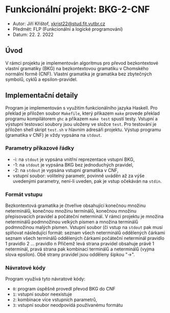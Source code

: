# Funkcionální projekt: BKG-2-CNF
- Autor: Jiří Křištof, xkrist22@stud.fit.vutbr.cz
- Předmět: FLP (Funkcionální a logické programování)
- Datum: 22. 2. 2022

## Úvod
V rámci projektu je implementován algoritmus pro převod bezkontextové vlastní gramatiky (BKG) na bezkontextovou gramatiku v Chomského normální formě (CNF). Vlastní gramatika je gramatika bez zbytečných symbolů, cyklů a epsilon-pravidel. 

## Implementační detaily
Program je implementován s využitím funkcionálního jazyka Haskell. Pro překlad je přiložen soubor `Makefile`, který příkazem `make` provede překlad programu kompilátorem `ghc` a příkazem `make test` spustí testy. Vstupní a výstupní testovací soubory jsou uloženy ve složce `test`. Pro testování je přiložen shell skript `test.sh` v hlavním adresáři projektu. 
Výstup programu (gramatika v CNF) je vždy vypsána na `stdout`. 

### Parametry příkazové řádky
- -i: na `stdout` je vypsána vnitřní reprezentace vstupní BKG,
- -1: na `stdout` je vypsána BKG bez jednoduchých pravidel,
- -2: na `stdout` je vypsána vstupní gramatika v CNF,
- vstupní soubor: volitelný parametr, povinně uváděn až za výše uvedenými parametry, není-li uveden, pak je vstup očekáván na `stdin`. 

### Formát vstupu
Bezkontextová gramatika je čtveřive obsahující konečnou množinu neterminálů, konečnou množinu terminálů, konečnou množinu přepisovacích pravidel a počáteční neterminál. V rámci projektu je množina neterminálů podmnožinou velkých písmen a množina terminálů podmnožinou malých písmen. Vstupní soubor (či vstup na `stdout` pak musí splňovat následující formát:
	seznam všech neterminálů oddělených čárkami
	seznam všech terminálů oddělených čárkami
	počáteční neterminál
	pravidlo 1
	pravidlo 2
	...
	pravidlo n
Přičemž levá strana pravidel obsahuje právě 1 neterminál, pravá strana pak kombinaci terminálů a neterminálů (vyjma slova epsilon). Obě strany pravidel jsou odděleny šipkou "->".

### Návratové kódy
Program využívá tyto návratové kódy:
- `0`: program úspěšně provedl převod BKG do CNF
- `1`: vstupní soubor neexistuje
- `2`: kombinace více vstupních parametrů, 
- `3`: vstupní soubor neodpovídá používanému formátu

